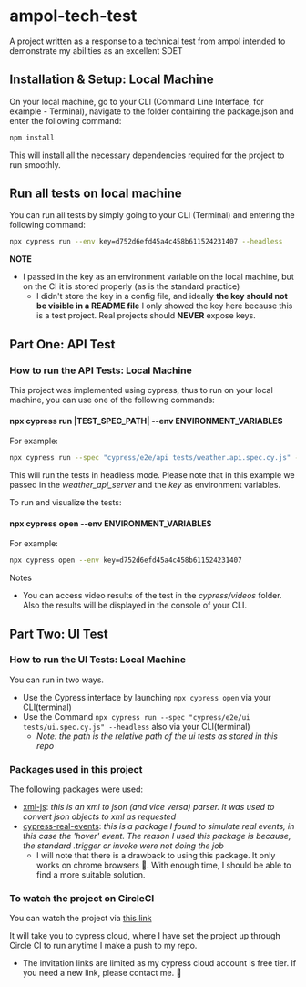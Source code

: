 # ampol-tech-test
A project written as a response to a technical test from ampol intended to demonstrate my abilities as an excellent SDET

## Installation & Setup: Local Machine
On your local machine, go to your CLI (Command Line Interface, for example - Terminal), navigate to the 
folder containing the package.json and enter the following command:
```bash
npm install
```
This will install all the necessary dependencies required for the project to run smoothly.

## Run all tests on local machine
You can run all tests by simply going to your CLI (Terminal) and entering the following command:
```bash
npx cypress run --env key=d752d6efd45a4c458b611524231407 --headless
```
**NOTE**
* I passed in the key as an environment variable on the local machine, but on the CI it is stored properly (as is the standard practice)
    * I didn't store the key in a config file, and ideally **the key should not be visible in a README file** I only showed the key here because this is a test project. Real projects should **NEVER** expose keys.


## Part One: API Test
### How to run the API Tests: Local Machine
This project was implemented using cypress, thus to run on your local machine, you can use one of the following commands:
#### npx cypress run |TEST_SPEC_PATH| --env ENVIRONMENT_VARIABLES
For example:
```bash
npx cypress run --spec "cypress/e2e/api tests/weather.api.spec.cy.js" --env key=d752d6efd45a4c458b611524231407 --headless
```

This will run the tests in headless mode.
Please note that in this example we passed in the *weather_api_server* and the *key* as environment variables.

To run and visualize the tests:
#### npx cypress open --env ENVIRONMENT_VARIABLES
For example:
```bash
npx cypress open --env key=d752d6efd45a4c458b611524231407
```

Notes
* You can access video results of the test in the _cypress/videos_ folder. Also the results will be displayed in the console of your CLI.

## Part Two: UI Test
### How to run the UI Tests: Local Machine
You can run in two ways.
* Use the Cypress interface by launching ```npx cypress open``` via your CLI(terminal)
* Use the Command ```npx cypress run --spec "cypress/e2e/ui tests/ui.spec.cy.js" --headless``` also via your CLI(terminal)
    * _Note: the path is the relative path of the ui tests as stored in this repo_

### Packages used in this project
The following packages were used:
* [xml-js](https://www.npmjs.com/package/xml-js): _this is an xml to json (and vice versa) parser. It was used to convert json objects to xml as requested_
* [cypress-real-events](https://www.npmjs.com/package/cypress-real-events): _this is a package I found to simulate real events, 
in this case the 'hover' event. The reason I used this package is because, the standard .trigger or invoke were not doing the job_
    * I will note that there is a drawback to using this package. It only works on chrome browsers 🙁. With enough time, I should be able to find a more suitable solution.

### To watch the project on CircleCI
You can watch the project via [this link](https://cloud.cypress.io/invitation/881bb8d1-40f1-46aa-a85e-37e218c8265a)

It will take you to cypress cloud, where I have set the project up through Circle CI to run anytime I make a push to my repo.

* The invitation links are limited as my cypress cloud account is free tier. If you need a new link, please contact me. 🙂